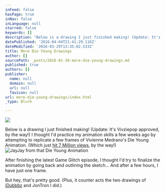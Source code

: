```yaml
---
inFeed: false
hasPage: true
inNav: false
inLanguage: null
starred: false
keywords: []
description: "Below is a drawing I just finished making! (Update: It's Vivziepop approved, by the way!) I thought I'd practice my animation skills a few weeks ago by attempting to replicate a few frames of Vivienne Medrano's Die Young Animation. (Which just hit 7 Million views, by the way!)"
datePublished: '2016-04-04T21:41:29.116Z'
dateModified: '2016-03-29T13:35:02.533Z'
title: More Die Young Drawings
author: []
sourcePath: _posts/2016-01-30-more-die-young-drawings.md
published: true
authors: []
publisher:
  name: null
  domain: null
  url: null
  favicon: null
url: more-die-young-drawings/index.html
_type: Blurb

---
```

![](https://s3-us-west-2.amazonaws.com/the-grid-img/p/7bf4023b67cf89efe58fd54abb9e8892291d3666.jpg)

Below is a drawing I just finished making! (Update: It's Vivziepop approved, by the way!) I thought I'd practice my animation skills a few weeks ago by attempting to replicate a few frames of Vivienne Medrano's Die Young Animation. (Which just [hit 7 Million views][0], by the way!)
![JayJay from that Die Young Animation](https://s3-us-west-2.amazonaws.com/the-grid-img/p/32d46321d0d158e5d8d8724e26dbe5b18b635d79.jpg)

After finishing the latest Game Glitch episode, I thought I'd try to finalize the animation by going back and outlining the sketch... And after a few hours, I have just one frame.

But hey, that's pretty good. (Plus, it counter acts the two drawings of [iDubbbz][1] and JonTron I did.)

[0]: https://www.youtube.com/watch?v=-PKNuZovuSw
[1]: http://www.averymiller.org/some-older-drawings/